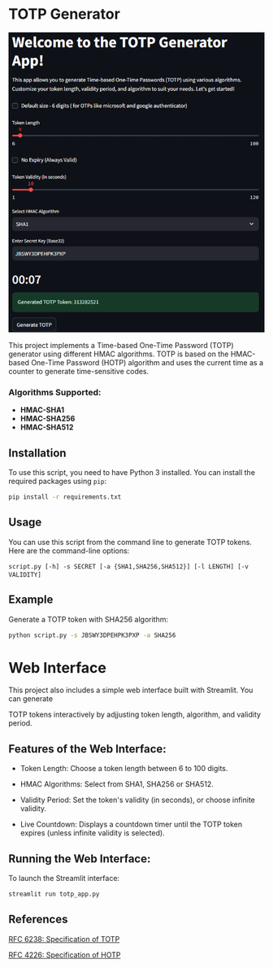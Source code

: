 # TOTP Generator

![screenshot](totp_generated.png)

This project implements a Time-based One-Time Password (TOTP) generator using different HMAC algorithms. TOTP is based on the HMAC-based One-Time Password (HOTP) algorithm and uses the current time as a counter to generate time-sensitive codes.


### Algorithms Supported:

- **HMAC-SHA1**
- **HMAC-SHA256**
- **HMAC-SHA512**

## Installation

To use this script, you need to have Python 3 installed. You can install the required packages using `pip`:

```sh
pip install -r requirements.txt
```

## Usage

You can use this script from the command line to generate TOTP tokens. Here are the command-line options:

```
script.py [-h] -s SECRET [-a {SHA1,SHA256,SHA512}] [-l LENGTH] [-v VALIDITY]
```

## Example
Generate a TOTP token with SHA256 algorithm:

```sh
python script.py -s JBSWY3DPEHPK3PXP -a SHA256
```


# Web Interface
This project also includes a simple web interface built with Streamlit. You can generate 

TOTP tokens interactively by adjjusting token length, algorithm, and validity period.

## Features of the Web Interface:
- Token Length: Choose a token length between 6 to 100 digits.

- HMAC Algorithms: Select from SHA1, SHA256 or SHA512.

- Validity Period: Set the token's validity (in seconds), or choose infinite validity.

- Live Countdown: Displays a countdown timer until the TOTP token expires (unless infinite validity is selected).

## Running the Web Interface:
To launch the Streamlit interface:
```sh
streamlit run totp_app.py
```

## References
[RFC 6238: Specification of TOTP ](https://datatracker.ietf.org/doc/html/rfc6238)

[RFC 4226: Specification of HOTP](https://datatracker.ietf.org/doc/html/rfc4226)